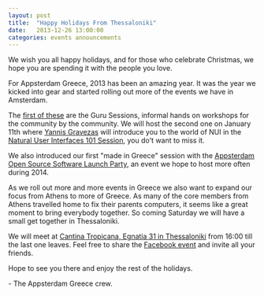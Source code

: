 ```yaml
---
layout: post
title:  "Happy Holidays From Thessaloniki"
date:   2013-12-26 13:00:00
categories: events announcements
---
```


We wish you all happy holidays, and for those who celebrate Christmas, we hope you are spending it with the people you love.

For Appsterdam Greece, 2013 has been an amazing year. It was the year we kicked into gear and started rolling out more of the events we have in Amsterdam.

The [first of these][First Guru Session] are the Guru Sessions, informal hands on workshops for the community by the community.
We will host the second one on January 11th where [Yannis Gravezas] will introduce you to the world of NUI in the [Natural User Interfaces 101 Session][NUI Guru Session], you do't want to miss it.

We also introduced our first "made in Greece" session with the [Appsterdam Open Source Software Launch Party][Appsterdam OSS Launch Party], an event we hope to host more often during 2014.

As we roll out more and more events in Greece we also want to expand our focus from Athens to more of Greece. As many of the core members from Athens travelled home to fix their parents computers, it seems like a great moment to bring everybody together. So coming Saturday we will have a small get together in Thessaloniki.

We will meet at [Cantina Tropicana, Egnatia 31 in Thessaloniki][Cantina Tropicana] from 16:00 till the last one leaves. Feel free to share the [Facebook event] and invite all your friends.

Hope to see you there and enjoy the rest of the holidays.

\- The Appsterdam Greece crew.


[First Guru Session]: https://www.facebook.com/media/set/?set=a.567516180004158.1073741826.349020235187088&type=1&l=275dbb12c5
[NUI Guru Session]: http://greece.appsterdam.rs/pages/Appsterdam-Guru-Session-Natural-User-Interfaces101/
[Yannis Gravezas]: http://www.wizgrav.com
[Appsterdam OSS Launch Party]: http://greece.appsterdam.rs/pages/Appsterdam-OSS-Launch-Party-Lua-Vision/
[Facebook event]: https://www.facebook.com/events/190932814437273/
[Cantina Tropicana]: https://maps.google.com/maps?f=q&source=s_q&hl=en&geocode=&q=Egnatia+31,+Thessaloniki,+Greece&aq=0&oq=egnatia+31,++Thessaloniki&sll=37.0625,-95.677068&sspn=50.244827,87.363281&vpsrc=0&ie=UTF8&hq=&hnear=Egnatia+31,+Thessaloniki,+Greece&t=m&z=16&iwloc=A